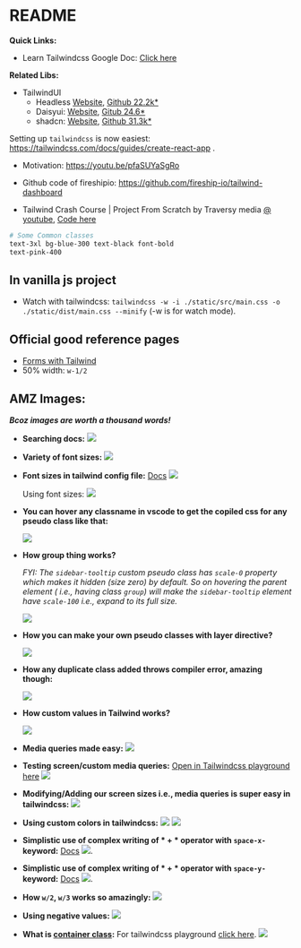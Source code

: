 # README

**Quick Links:**
  - Learn Tailwindcss Google Doc: [Click here](https://docs.google.com/document/d/1396RvrxYznLLas5_cTLCY1eNh6HZ2mlFtwdLF8gx0Ug/edit)
 
**Related Libs:**
- TailwindUI
  - Headless [Website](https://headlessui.com/), [Github 22.2k*](https://github.com/tailwindlabs/headlessui)
  - Daisyui: [Website](https://daisyui.com/), [Gitub 24.6*](https://github.com/saadeghi/daisyui)
  - shadcn: [Website](https://ui.shadcn.com/), [Github 31.3k*](https://github.com/shadcn-ui/ui)

Setting up `tailwindcss` is now easiest: https://tailwindcss.com/docs/guides/create-react-app .

- Motivation: https://youtu.be/pfaSUYaSgRo

- Github code of fireshipio: https://github.com/fireship-io/tailwind-dashboard

- Tailwind Crash Course | Project From Scratch by Traversy media [@ youtube](https://youtu.be/dFgzHOX84xQ), [Code here](https://github.com/bradtraversy/tailwind-landing-page)

```bash
# Some Common classes
text-3xl bg-blue-300 text-black font-bold
text-pink-400
```

## In vanilla js project

- Watch with tailwindcss: `tailwindcss -w -i ./static/src/main.css -o ./static/dist/main.css --minify` (-w is for watch mode).

## Official good reference pages

- [Forms with Tailwind](https://v1.tailwindcss.com/components/forms)
- 50% width: `w-1/2`

## AMZ Images:

**_Bcoz images are worth a thousand words!_**

- **Searching docs:** ![](./AMZ-searching-docs.png)

- **Variety of font sizes:** ![](./AMZ_font-sizes.png)

- **Font sizes in tailwind config file:** [Docs](https://tailwindcss.com/docs/font-size#providing-a-default-line-height) ![](./AMZ-font-sizes-in-config-file.png)

  Using font sizes: ![](./AMZ-using-font-sizes.png)

- **You can hover any classname in vscode to get the copiled css for any pseudo class like that:**

  ![](./AMZ-hover.png)

- **How group thing works?**

  _FYI: The `sidebar-tooltip` custom pseudo class has `scale-0` property which makes it hidden (size zero) by default. So on hovering the parent element ( i.e., having class `group`) will make the `sidebar-tooltip` element have `scale-100` i.e., expand to its full size._

  ![](./AMZ-how-group-works-magic.png)

- **How you can make your own pseudo classes with layer directive?**

  ![](./AMZ-custom-classes-with-layer-directive.png)

- **How any duplicate class added throws compiler error, amazing though:**

  ![](./AMZ-duplicate-bg-error.png)

- **How custom values in Tailwind works?**

  ![](./AMZ-custom-values.png)

- **Media queries made easy:** ![](./AMZ-custom-screen-size-usages.png)

- **Testing screen/custom media queries:** [Open in Tailwindcss playground here](https://play.tailwindcss.com/S8eGnpCfzT) ![](./AMZ-testing-custom-sizes.png)

- **Modifying/Adding our screen sizes i.e., media queries is super easy in tailwindcss:** ![](./AMZ-custom-screen-size-usages.png)

- **Using custom colors in tailwindcss:** ![](./AMZ-custom-colors-1.png) ![](./AMZ-custom-colors-2.png)

- **Simplistic use of complex writing of \* + \* operator with `space-x-` keyword:** [Docs](https://tailwindcss.com/docs/space) ![](./AMZ-star+star-application.png).

- **Simplistic use of complex writing of \* + \* operator with `space-y-` keyword:** [Docs](https://tailwindcss.com/docs/space) ![](./AMZ-star+star-application-y.png).

- **How `w/2`, `w/3` works so amazingly:** ![](./AMZ-w-slash-number-works-cool.png)

- **Using negative values:** ![](./AMZ-negative-magin-values.png)

- **What is [container class](https://tailwindcss.com/docs/container):** For tailwindcss playground [click here](https://play.tailwindcss.com/o1Qu4T4JtX). ![](./AMZ-what-is-container-class.png)
